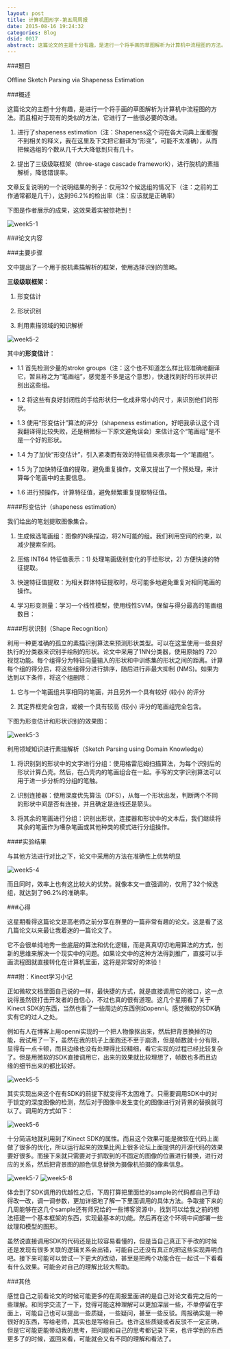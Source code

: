 ```yaml
---
layout: post
title: 计算机图形学-第五周周报
date: 2015-08-16 19:24:32
categories: Blog
dsid: 0017
abstract: 这篇论文的主题十分有趣，是进行一个将手画的草图解析为计算机中流程图的方法。而且相对于现有的类似的方法，它进行了一些很必要的改进。
---
```


###题目

Ofﬂine Sketch Parsing via Shapeness Estimation

###概述

这篇论文的主题十分有趣，是进行一个将手画的草图解析为计算机中流程图的方法。而且相对于现有的类似的方法，它进行了一些很必要的改进。
1.	进行了shapeness estimation（注：Shapeness这个词在各大词典上面都搜不到相关的释义，我在这里及下文把它翻译为“形变”，可能不太准确），从而把候选组的个数从几千大大降低到只有几十。
2.	提出了三级级联框架（three-stage cascade framework），进行脱机的素描解析，降低错误率。文章反复说明的一个说明结果的例子：仅用32个候选组的情况下（注：之前的工作通常都是几千），达到96.2%的检出率（注：应该就是正确率）下图是作者展示的成果，这效果着实被惊艳到！![week5-1](/photo/week5/pic1.jpg) ###论文内容###主要步骤文中提出了一个用于脱机素描解析的框架，使用选择识别的策略。**三级级联框架：**1.	形变估计2.	形状识别3.	利用素描领域的知识解析![week5-2](/photo/week5/pic2.jpg) 其中的**形变估计**：- 1.1	首先检测少量的stroke groups（注：这个也不知道怎么样比较准确地翻译它，暂且称之为“笔画组”，感觉差不多是这个意思），快速找到好的形状并识别出这些组。- 1.2	将这些有良好封闭性的手绘形状归一化成非常小的尺寸，来识别他们的形状。- 1.3	使用“形变估计”算法的评分（shapeness estimation，好吧我承认这个词我翻译得比较失败，还是稍微标一下原文避免误会）来估计这个“笔画组”是不是一个好的形状。- 1.4	为了加快“形变估计”，引入紧凑而有效的特征值来表示每一个“笔画组”。- 1.5	为了加快特征值的提取，避免重复操作，文章又提出了一个预处理，来计算每个笔画中的主要信息。- 1.6	进行预操作，计算特征值，避免频繁重复提取特征值。####形变估计（shapeness estimation）我们给出的笔划提取图像集合。1.	生成候选笔画组：图像的N条描边，将2N可能的组。我们利用空间的约束，以减少搜索空间。2.	压缩 INT64 特征值表示：1) 处理笔画级别变化的手绘形状，2) 方便快速的特征提取。3.	快速特征值提取：为相关群体特征提取时，尽可能多地避免重复对相同笔画的操作。4.	学习形变测量：学习一个线性模型，使用线性SVM，保留与得分最高的笔画组数目：####形状识别（Shape Recognition）利用一种更准确的孤立的素描识别算法来预测形状类型。可以在这里使用一些良好执行的分类器来识别手绘制的形状。论文中采用了1NN分类器，使用原始的 720 视觉功能。每个组得分为特征向量输入的形状和中训练集的形状之间的距离。计算每个组的得分后，将这些组得分进行排序，随后进行非最大抑制 (NMS)。如果为达到以下条件，将这个组删除：1.	它与一个笔画组共享相同的笔画，并且另外一个具有较好 (较小) 的评分2.	其定界框完全包含，或被一个具有较高 (较小) 评分的笔画组完全包含。下图为形变估计和形状识别的效果图：![week5-3](/photo/week5/pic3.jpg) 利用领域知识进行素描解析（Sketch Parsing using Domain Knowledge）1.	将识别到的形状中的文字进行分组：使用格雷厄姆扫描算法，为每个识别后的形状计算凸壳。然后，在凸壳内的笔画组合在一起。手写的文字识别算法可以用于进一步分析的分组的笔触。2.	识别连接器：使用深度优先算法（DFS），从每一个形状出发，判断两个不同的形状中间是否有连接，并且确定是连线还是箭头。3.	将其余的笔画进行分组：识别出形状，连接器和形状中的文本后，我们继续将其余的笔画作为嘈杂笔画或其他种类的模式进行分组操作。####实验结果与其他方法进行对比之下，论文中采用的方法在准确性上优势明显![week5-4](/photo/week5/pic4.jpg) 而且同时，效率上也有这比较大的优势。就像本文一直强调的，仅用了32个候选组，就达到了96.2%的准确率。###心得这星期看得这篇论文是高老师之前分享在群里的一篇非常有趣的论文。这是看了这几篇论文以来最让我着迷的一篇论文了。它不会很单纯地秀一些底层的算法和优化逻辑，而是真真切切地用算法的方式，创新的思维来解决一个现实中的问题。如果论文中的这种方法得到推广，直接可以手画流程图就直接转化在计算机里面，这将是非常好的体验！###附：Kinect学习小记正如微软文档里面自己说的一样，最快捷的方式，就是直接调用它的接口，这一点说得虽然很打击开发者的自信心，不过也真的很有道理。这几个星期看了关于Kinect SDK的东西，当然也看了一些周边的东西例如openni。感觉微软的SDK确实有它的过人之处。例如有人在博客上用openni实现的一个把人物像抠出来，然后把背景换掉的功能，我试用了一下，虽然在我的机子上面跑还不至于崩溃，但是帧数就十分有限，显得有一点卡顿，而且边缘也没有处理得比较精细，看它实现的过程已经比较复杂了。但是用微软的SDK直接调用它，出来的效果就比较理想了，帧数也多而且边缘的细节出来的都比较好。![week5-5](/photo/week5/pic5.jpg)其实实现出来这个在有SDK的前提下就变得不太困难了。只需要调用SDK中的对于锁定的深度图像的检测，然后对于图像中发生变化的图像进行对背景的替换就可以了。调用的方式如下：![week5-6](/photo/week5/pic6.jpg)十分简洁地就利用到了Kinect SDK的属性。而且这个效果可能是微软在代码上面做了很多的优化，所以运行起来的效果比网上很多论坛上面提供的开源代码的效果要好很多。而接下来就只需要对于抓取到的不固定的图像的位置进行替换，进行对应的关系，然后把背景图的颜色信息替换为摄像机拍摄的像素信息。![week5-7](/photo/week5/pic7.jpg)
![week5-8](/photo/week5/pic8.jpg)体会到了SDK调用的优越性之后，下周打算把里面给的sample的代码都自己手动得改一改，调一调参数，更加详细地了解一下里面调用的具体方法。争取接下来的几周能够在这几个sample还有师兄给的一些博客资源中，找到可以给我之前的想法搭建一个基本框架的东西，实现最基本的功能。然后再在这个环境中间部署一些纹理和模型的图形。虽然说直接调用SDK的代码还是比较容易看懂的，但是当自己真正下手改的时候还是发现有很多关联的逻辑关系会出错，可能自己还没有真正的把这些实现弄明白吧。接下来可能可以尝试一下更大的改动，甚至是把两个功能合在一起试一下看看有什么效果。可能会对自己的理解比较大帮助。###其他感觉自己之前看论文的时候可能更多的在周报里面讲的是自己对论文看完之后的一些理解。和同学交流了一下，觉得可能这种理解可以更加深层一些，不单停留在字面上，可能自己也可以提出一些质疑，一些疑问，甚至一些反驳。周报确实是一种很好的东西，写给老师，其实也是写给自己。也许这些质疑或者反驳不一定正确，但是它可能更能带动我的思考，把问题和自己的思考都记录下来，也许学到的东西更多了的时候，返回来看，可能就会又有不同的理解和看法了。